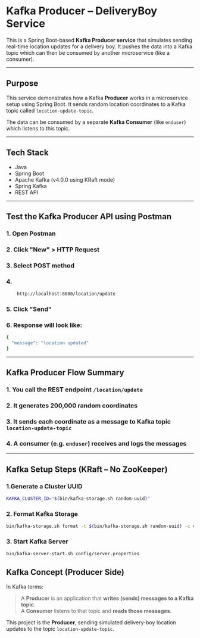 # Kafka Producer – DeliveryBoy Service

This is a Spring Boot-based **Kafka Producer service** that simulates sending real-time location updates for a delivery boy. It pushes the data into a Kafka topic which can then be consumed by another microservice (like a consumer).

---

## Purpose

This service demonstrates how a Kafka **Producer** works in a microservice setup using Spring Boot. It sends random location coordinates to a Kafka topic called `location-update-topic`.

The data can be consumed by a separate **Kafka Consumer** (like `enduser`) which listens to this topic.

---

## Tech Stack

- Java
- Spring Boot
- Apache Kafka (v4.0.0 using KRaft mode)
- Spring Kafka
- REST API

---

## Test the Kafka Producer API using Postman

### 1. Open Postman
### 2. Click "New" > HTTP Request
### 3. Select POST method
### 4. 
```bash
    http://localhost:8080/location/update
```
### 5. Click "Send"
### 6. Response will look like:
```bash
{
  "message": "location updated"
}
```
---

## Kafka Producer Flow Summary

### 1. You call the REST endpoint `/location/update`  
### 2. It generates 200,000 random coordinates  
### 3. It sends each coordinate as a message to Kafka topic `location-update-topic`  
### 4. A consumer (e.g. `enduser`) receives and logs the messages

---

## Kafka Setup Steps (KRaft – No ZooKeeper)

### 1.Generate a Cluster UUID

```bash
KAFKA_CLUSTER_ID="$(bin/kafka-storage.sh random-uuid)"
```

### 2. Format Kafka Storage

```bash
bin/kafka-storage.sh format -t $(bin/kafka-storage.sh random-uuid) -c config/kraft/server.properties
```

###  3. Start Kafka Server
```bash
bin/kafka-server-start.sh config/server.properties
```

## Kafka Concept (Producer Side)

In Kafka terms:
> A **Producer** is an application that **writes (sends) messages to a Kafka topic**.  
> A **Consumer** listens to that topic and **reads those messages**.

This project is the **Producer**, sending simulated delivery-boy location updates to the topic `location-update-topic`.
